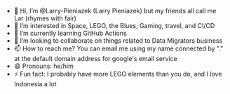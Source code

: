 - 👋 Hi, I’m @Larry-Pieniazek (Larry Pieniazek) but my friends all call me Lar (rhymes with fair)
- 👀 I’m interested in Space, LEGO, the Blues, Gaming, travel, and CI/CD
- 🌱 I’m currently learning GitHub Actions
- 💞️ I’m looking to collaborate on things related to Data Migrators business
- 📫 How to reach me? You can email me using my name connected by "." at the default domain address for google's email service
- 😄 Pronouns: he/him
- ⚡ Fun fact: I probably have more LEGO elements than you do, and I love Indonesia a lot

<!---
Larry-Pieniazek/Larry-Pieniazek is a ✨ special ✨ repository because its `README.md` (this file) appears on your GitHub profile.
You can click the Preview link to take a look at your changes.
--->
